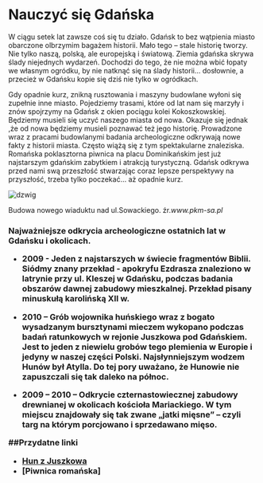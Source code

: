 # Nauczyć się Gdańska

<p>W ciągu setek lat zawsze coś się tu działo. Gdańsk to bez wątpienia miasto obarczone olbrzymim bagażem historii. Mało tego – stale historię tworzy. Nie tylko naszą, polską, ale europejską i światową. Ziemia gdańska skrywa ślady niejednych wydarzeń.  Dochodzi do tego, że nie można wbić łopaty we własnym ogródku, by nie natknąć się na ślady historii... dosłownie, a przecież w Gdańsku kopie się dziś nie tylko w ogródkach. <br/></p>
<p>Gdy opadnie kurz, znikną rusztowania i maszyny budowlane wyłoni się zupełnie inne miasto. Pojedziemy trasami, które od lat nam się marzyły i znów spojrzymy na Gdańsk z okien pociągu kolei Kokoszkowskiej. Będziemy musieli się uczyć naszego miasta od nowa. Okazuje się jednak ,że od nowa będziemy musieli poznawać też jego historię. Prowadzone wraz z pracami budowlanymi badania archeologiczne odkrywają nowe fakty z historii miasta. Często wiążą się z tym spektakularne znaleziska. Romańska poklasztorna piwnica na placu Dominikańskim jest już najstarszym gdańskim zabytkiem i atrakcją turystyczną. Gdańsk odkrywa przed nami swą przeszłość stwarzając coraz lepsze perspektywy na przyszłość, trzeba tylko poczekać...  aż opadnie kurz.</p>

![dzwig](http://www.pkm-sa.pl/glowna/wp-content/uploads/2013/06/PKMobjazd_6.jpg)
<p align ="left">Budowa nowego wiaduktu nad ul.Sowackiego. źr.<i>www.pkm-sa.pl</i></p>

<h3>Najważniejsze odkrycia archeologiczne ostatnich lat w Gdańsku i okolicach.

- 2009 -  Jeden z najstarszych w świecie fragmentów Biblii. Siódmy znany przekład - apokryfu Ezdrasza znaleziono w latrynie przy ul. Kleszej w Gdańsku, podczas badania obszarów dawnej zabudowy mieszkalnej.  Przekład pisany minuskułą karolińską XII w.

- 2010 –  Grób wojownika huńskiego wraz z bogato wysadzanym bursztynami mieczem wykopano podczas badań ratunkowych w rejonie Juszkowa pod Gdańskiem. Jest to jeden z niewielu grobów tego plemienia w Europie i jedyny w naszej części Polski. Najsłynniejszym wodzem Hunów był Atylla. Do tej pory uważano, że Hunowie nie zapuszczali się tak daleko na północ.

- 2009 – 2010 – Odkrycie czternastowiecznej zabudowy drewnianej w okolicach kościoła Mariackiego. W tym miejscu znajdowały się tak zwane „jatki mięsne” – czyli targ na którym porcjowano i sprzedawano mięso. 

##Przydatne linki
- [Hun z Juszkowa](http://wkrasucki.github.io/readme.md)
- [Piwnica romańska]

